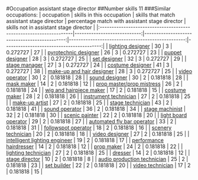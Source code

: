 #Occupation assistant stage director
##Number skills 11
###Similar occupations:
| occupation                                                        |   skills in this occupation |   skills that match assistant stage director |   percentage match with assistant stage director |   skills not in assistant stage director |
|:------------------------------------------------------------------|----------------------------:|---------------------------------------------:|-------------------------------------------------:|-----------------------------------------:|
| [lighting designer](lighting_designer.md)                         |                          30 |                                            3 |                                         0.272727 |                                       27 |
| [pyrotechnic designer](pyrotechnic_designer.md)                   |                          26 |                                            3 |                                         0.272727 |                                       23 |
| [puppet designer](puppet_designer.md)                             |                          28 |                                            3 |                                         0.272727 |                                       25 |
| [set designer](set_designer.md)                                   |                          32 |                                            3 |                                         0.272727 |                                       29 |
| [stage manager](stage_manager.md)                                 |                          27 |                                            3 |                                         0.272727 |                                       24 |
| [costume designer](costume_designer.md)                           |                          41 |                                            3 |                                         0.272727 |                                       38 |
| [make-up and hair designer](make-up_and_hair_designer.md)         |                          28 |                                            3 |                                         0.272727 |                                       25 |
| [video operator](video_operator.md)                               |                          30 |                                            2 |                                         0.181818 |                                       28 |
| [sound designer](sound_designer.md)                               |                          30 |                                            2 |                                         0.181818 |                                       28 |
| [mask maker](mask_maker.md)                                       |                          14 |                                            2 |                                         0.181818 |                                       12 |
| [prop master/prop mistress](prop_master-prop_mistress.md)         |                          26 |                                            2 |                                         0.181818 |                                       24 |
| [wig and hairpiece maker](wig_and_hairpiece_maker.md)             |                          17 |                                            2 |                                         0.181818 |                                       15 |
| [costume maker](costume_maker.md)                                 |                          28 |                                            2 |                                         0.181818 |                                       26 |
| [instrument technician](instrument_technician.md)                 |                          27 |                                            2 |                                         0.181818 |                                       25 |
| [make-up artist](make-up_artist.md)                               |                          27 |                                            2 |                                         0.181818 |                                       25 |
| [stage technician](stage_technician.md)                           |                          43 |                                            2 |                                         0.181818 |                                       41 |
| [sound operator](sound_operator.md)                               |                          36 |                                            2 |                                         0.181818 |                                       34 |
| [stage machinist](stage_machinist.md)                             |                          32 |                                            2 |                                         0.181818 |                                       30 |
| [scenic painter](scenic_painter.md)                               |                          22 |                                            2 |                                         0.181818 |                                       20 |
| [light board operator](light_board_operator.md)                   |                          29 |                                            2 |                                         0.181818 |                                       27 |
| [automated fly bar operator](automated_fly_bar_operator.md)       |                          33 |                                            2 |                                         0.181818 |                                       31 |
| [followspot operator](followspot_operator.md)                     |                          18 |                                            2 |                                         0.181818 |                                       16 |
| [scenery technician](scenery_technician.md)                       |                          20 |                                            2 |                                         0.181818 |                                       18 |
| [video designer](video_designer.md)                               |                          27 |                                            2 |                                         0.181818 |                                       25 |
| [intelligent lighting engineer](intelligent_lighting_engineer.md) |                          19 |                                            2 |                                         0.181818 |                                       17 |
| [performance hairdresser](performance_hairdresser.md)             |                          14 |                                            2 |                                         0.181818 |                                       12 |
| [prop maker](prop_maker.md)                                       |                          24 |                                            2 |                                         0.181818 |                                       22 |
| [lighting technician](lighting_technician.md)                     |                          27 |                                            2 |                                         0.181818 |                                       25 |
| [dresser](dresser.md)                                             |                          14 |                                            2 |                                         0.181818 |                                       12 |
| [stage director](stage_director.md)                               |                          10 |                                            2 |                                         0.181818 |                                        8 |
| [audio production technician](audio_production_technician.md)     |                          25 |                                            2 |                                         0.181818 |                                       23 |
| [set builder](set_builder.md)                                     |                          22 |                                            2 |                                         0.181818 |                                       20 |
| [video technician](video_technician.md)                           |                          17 |                                            2 |                                         0.181818 |                                       15 |
